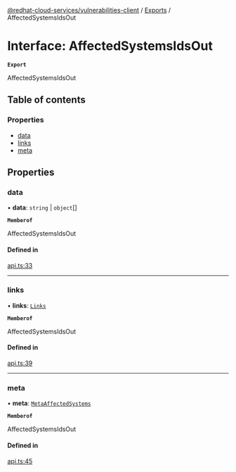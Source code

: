 [@redhat-cloud-services/vulnerabilities-client](../README.md) / [Exports](../modules.md) / AffectedSystemsIdsOut

# Interface: AffectedSystemsIdsOut

**`Export`**

AffectedSystemsIdsOut

## Table of contents

### Properties

- [data](AffectedSystemsIdsOut.md#data)
- [links](AffectedSystemsIdsOut.md#links)
- [meta](AffectedSystemsIdsOut.md#meta)

## Properties

### data

• **data**: `string` \| `object`[]

**`Memberof`**

AffectedSystemsIdsOut

#### Defined in

[api.ts:33](https://github.com/RedHatInsights/javascript-clients/blob/main/packages/vulnerabilities/git-api/api.ts#L33)

___

### links

• **links**: [`Links`](Links.md)

**`Memberof`**

AffectedSystemsIdsOut

#### Defined in

[api.ts:39](https://github.com/RedHatInsights/javascript-clients/blob/main/packages/vulnerabilities/git-api/api.ts#L39)

___

### meta

• **meta**: [`MetaAffectedSystems`](MetaAffectedSystems.md)

**`Memberof`**

AffectedSystemsIdsOut

#### Defined in

[api.ts:45](https://github.com/RedHatInsights/javascript-clients/blob/main/packages/vulnerabilities/git-api/api.ts#L45)
